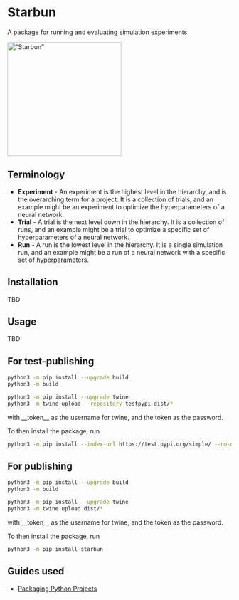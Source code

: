
# Starbun

A package for running and evaluating simulation experiments

<img src="https://github.com/Kladdy/starbun/blob/master/logistics/logo.png?raw=true" alt= “Starbun” width="256" height="256">

## Terminology

- **Experiment** - An experiment is the highest level in the hierarchy, and is the overarching term for a project. It is a collection of trials, and an example might be an experiment to optimize the hyperparameters of a neural network.
- **Trial** - A trial is the next level down in the hierarchy. It is a collection of runs, and an example might be a trial to optimize a specific set of hyperparameters of a neural network.
- **Run** - A run is the lowest level in the hierarchy. It is a single simulation run, and an example might be a run of a neural network with a specific set of hyperparameters.

## Installation

TBD

## Usage

TBD

## For test-publishing

```bash
python3 -m pip install --upgrade build
python3 -m build

python3 -m pip install --upgrade twine
python3 -m twine upload --repository testpypi dist/*
```

with \_\_token\_\_ as the username for twine, and the token as the password.

To then install the package, run

```bash
python3 -m pip install --index-url https://test.pypi.org/simple/ --no-deps starbun
```

## For publishing

```bash
python3 -m pip install --upgrade build
python3 -m build

python3 -m pip install --upgrade twine
python3 -m twine upload dist/*
```

with \_\_token\_\_ as the username for twine, and the token as the password.

To then install the package, run

```bash
python3 -m pip install starbun
```

## Guides used

- [Packaging Python Projects](https://www.freecodecamp.org/news/how-to-create-and-upload-your-first-python-package-to-pypi/)